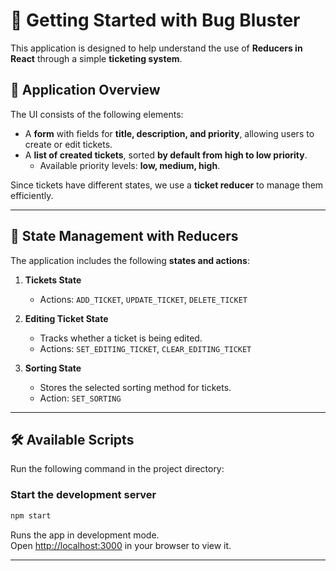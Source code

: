 # 🚀 Getting Started with **Bug Bluster**

This application is designed to help understand the use of **Reducers in React** through a simple **ticketing system**.

## 🎯 Application Overview

The UI consists of the following elements:

- A **form** with fields for **title, description, and priority**, allowing users to create or edit tickets.
- A **list of created tickets**, sorted **by default from high to low priority**.
  - Available priority levels: **low, medium, high**.

Since tickets have different states, we use a **ticket reducer** to manage them efficiently.

---

## 🔧 State Management with Reducers

The application includes the following **states and actions**:

1. **Tickets State**

   - Actions: `ADD_TICKET`, `UPDATE_TICKET`, `DELETE_TICKET`

2. **Editing Ticket State**

   - Tracks whether a ticket is being edited.
   - Actions: `SET_EDITING_TICKET`, `CLEAR_EDITING_TICKET`

3. **Sorting State**
   - Stores the selected sorting method for tickets.
   - Action: `SET_SORTING`

---

## 🛠 Available Scripts

Run the following command in the project directory:

### **Start the development server**

```sh
npm start
```

Runs the app in development mode.  
Open [http://localhost:3000](http://localhost:3000) in your browser to view it.

---
